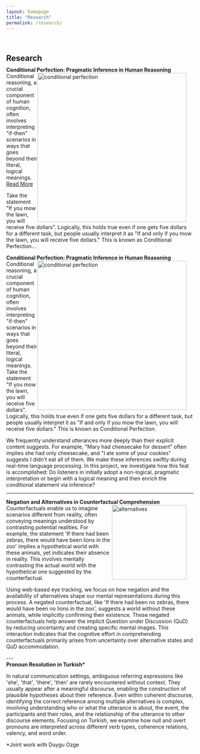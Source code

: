 ```yaml
---
layout: homepage
title: "Research"
permalink: /research/
---
```

<h1 id="research"></h1>

<h2 style="margin: 60px 0px 10px;">Research</h2>

<h4 style="margin:0 0 0;">Conditional Perfection: Pragmatic Inference in Human Reasoning</h4>

<div>
    <img src="../assets/img/conditionals.png" alt="conditional perfection" style="float: right; margin-right: 20px; width: 400px; height: auto;" />
    Conditional reasoning, a crucial component of human cognition, often involves interpreting "if-then" scenarios in ways that goes beyond their literal, logical meanings. 
    <!-- Short summary here -->
    <a href="#conditional-more" class="read-more-link">Read More</a>
    <div id="conditional-more" class="more-text">
        <!-- Rest of the text -->
        <p>Take the statement "If you mow the lawn, you will receive five dollars". Logically, this holds true even if one gets five dollars for a different task, but people usually interpret it as "If and only if you mow the lawn, you will receive five dollars." This is known as Conditional Perfection...</p>
    </div>
</div>

<h4 style="margin:0 0 0;">Conditional Perfection: Pragmatic Inference in Human Reasoning</h4>

<div>
<img src="../assets/img/conditionals.png" alt="conditional perfection" style="float: right; margin-right: 20px; width: 400px; height: auto;" />
    Conditional reasoning, a crucial component of human cognition, often involves interpreting "if-then" scenarios in ways that goes beyond their literal, logical meanings. Take the statement "If you mow the lawn, you will receive five dollars". Logically, this holds true even if one gets five dollars for a different task, but people usually interpret it as "If and only if you mow the lawn, you will receive five dollars." This is known as Conditional Perfection.
<p>   We frequently understand utterances more deeply than their explicit content suggests. For example, "Mary had cheesecake for dessert" often implies she had only cheesecake, and "I ate some of your cookies" suggests I didn't eat all of them. We make these inferences swiftly during real-time language processing. In this project, we investigate how this feat is accomplished: Do listeners in initially adopt a non-logical, pragmatic interpretation or begin with a logical meaning and then enrich the conditional statement via inference?</p>
</div>

---
<h4 style="margin:0 0 0;">Negation and Alternatives in Counterfactual Comprehension</h4>

<div>
<img src="../assets/img/counterfactuals2.png" alt="alternatives" style="float: right; margin-right: 20px; width: 200px; height: auto;" />   Counterfactuals enable us to imagine scenarios different from reality, often conveying meanings understood by contrasting potential realities. For example, the statement 'If there had been zebras, there would have been lions in the zoo' implies a hypothetical world with these animals, yet indicates their absence in reality. This involves mentally contrasting the actual world with the hypothetical one suggested by the counterfactual.
  <p> Using web-based eye tracking, we focus on how negation and the availability of alternatives shape our mental representations during this process. A negated counterfactual, like 'If there had been no zebras, there would have been no lions in the zoo', suggests a world without these animals, while implicitly confirming their existence. These negated counterfactuals help answer the implicit Question under Discussion (QuD) by reducing uncertainty and creating specific mental images. This interaction indicates that the cognitive effort in comprehending counterfactuals primarily arises from uncertainty over alternative states and QuD accommodation. </p>
</div>
---


<h4 style="margin:0 0 0;">Pronoun Resolution in Turkish*</h4>

<div>
<p> In natural communication settings, ambiguous referring expressions like 'she', 'that', 'there', 'then' are rarely encountered without context. They usually appear after a meaningful discourse, enabling the construction of plausible hypotheses about their reference. Even within coherent discourse, identifying the correct reference among multiple alternatives is complex, involving understanding who or what the utterance is about, the event, the participants and their roles, and the relationship of the utterance to other discourse elements. Focusing on Turkish, we examine how null and overt pronouns are interpreted across different verb types, coherence relations, valency, and word order. </p>

<p> *Joint work with Duygu Ozge </p>

</div>

